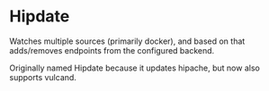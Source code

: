 # Hipdate

Watches multiple sources (primarily docker), and based on that adds/removes
endpoints from the configured backend.

Originally named Hipdate because it updates hipache, but now also supports vulcand.
